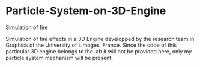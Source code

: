 # Particle-System-on-3D-Engine
Simulation of fire

Simulation of fire effects in a 3D Engine developped by the research team in Graphics of the University of Limoges, France. Since the code of this particular 3D engine belongs to the lab it will not be provided here, only my particle system mechanism will be present.

